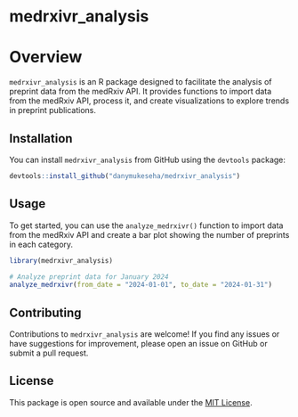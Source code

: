 medrxivr_analysis
================

# Overview

`medrxivr_analysis` is an R package designed to facilitate the analysis
of preprint data from the medRxiv API. It provides functions to import
data from the medRxiv API, process it, and create visualizations to
explore trends in preprint publications.

## Installation

You can install `medrxivr_analysis` from GitHub using the `devtools`
package:

``` r
devtools::install_github("danymukeseha/medrxivr_analysis")
```

## Usage

To get started, you can use the `analyze_medrxivr()` function to import
data from the medRxiv API and create a bar plot showing the number of
preprints in each category.

``` r
library(medrxivr_analysis)

# Analyze preprint data for January 2024
analyze_medrxivr(from_date = "2024-01-01", to_date = "2024-01-31")
```

## Contributing

Contributions to `medrxivr_analysis` are welcome! If you find any issues
or have suggestions for improvement, please open an issue on GitHub or
submit a pull request.

## License

This package is open source and available under the [MIT
License](https://opensource.org/licenses/MIT).
